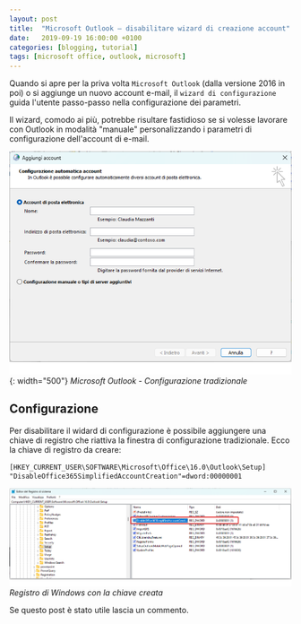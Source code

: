 ```yaml
---
layout: post
title:  "Microsoft Outlook – disabilitare wizard di creazione account"
date:   2019-09-19 16:00:00 +0100
categories: [blogging, tutorial]
tags: [microsoft office, outlook, microsoft] 
---
```

Quando si apre per la priva volta `Microsoft Outlook` (dalla versione 2016 in poi) o si aggiunge un nuovo account e-mail, il `wizard di configurazione` guida l'utente passo-passo nella configurazione dei parametri.

Il wizard, comodo ai più, potrebbe risultare fastidioso se si volesse lavorare con Outlook in modalità "manuale" personalizzando i parametri di configurazione dell'account di e-mail.

![Configurazione tradizionale](/assets/2019-09-19/outlook-procedura-tradizionale.png){: width="500"}
_Microsoft Outlook - Configurazione tradizionale_

## Configurazione

Per disabilitare il widard di configurazione è possibile aggiungere una chiave di registro che riattiva la finestra di configurazione tradizionale.
Ecco la chiave di registro da creare:

```
[HKEY_CURRENT_USER\SOFTWARE\Microsoft\Office\16.0\Outlook\Setup]
"DisableOffice365SimplifiedAccountCreation"=dword:00000001
```
![Registro](/assets/2019-09-19/outlook-registro.png)
_Registro di Windows con la chiave creata_

Se questo post è stato utile lascia un commento.
